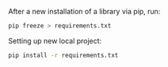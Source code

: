 After a new installation of a library via pip, run:

```bash
pip freeze > requirements.txt
```

Setting up new local project:

```bash
pip install -r requirements.txt
```

